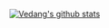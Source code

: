 [![Vedang's github stats](https://github-readme-stats.vercel.app/api?username=vedangwartikar)](https://github.com/anuraghazra/github-readme-stats)
